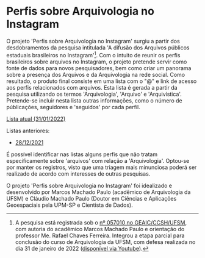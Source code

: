 # Perfis sobre Arquivologia no Instagram
O projeto 'Perfis sobre Arquivologia no Instagram' surgiu a partir dos desdobramentos da pesquisa intitulada 'A difusão dos Arquivos públicos estaduais brasileiros no Instagram'[^1]. Com o intuito de reunir os perfis brasileiros sobre arquivos no Instagram, o projeto pretende servir como fonte de dados para novos pesquisadores, bem como criar um panorama sobre a presença dos Arquivos e da Arquivologia na rede social. Como resultado, o produto final consiste em uma lista com o "@" e link de acesso aos perfis relacionados com arquivos. Esta lista é gerada a partir da pesquisa utilizando os termos 'Arquivologia', 'Arquivo' e 'Arquivística'. Pretende-se incluir nesta lista outras informações, como o número de públicações, seguidores e 'seguidos' por cada perfil.

[Lista atual (31/01/2022)](/lista_atual.md)

Listas anteriores:

- [28/12/2021](/lista_28122022.md)

É possível identificar nas listas alguns perfis que não tratam especificamente sobre 'arquivos' com relação a 'Arquivologia'. Optou-se por manter os registros, visto que uma triagem mais minunciosa poderá ser realizado de acordo com interesses de outras pesquisas.

O projeto 'Perfis sobre Arquivologia no Instagram' foi idealizado e desenvolvido por Marcos Machado Paulo (acadêmico de Arquivologia da UFSM) e Cláudio Machado Paulo (Doutor em Ciências e Aplicações Geoespaciais pela UPM-SP e Cientista de Dados).


[^1]: A pesquisa está registrada sob o [nº 057010 no GEAIC/CCSH/UFSM](https://portal.ufsm.br/projetos/publico/projetos/view.html?idProjeto=69532), com autoria do acadêmico Marcos Machado Paulo e orientação do professor Me. Rafael Chaves Ferreira. Integrou a etapa parcial para conclusão do curso de Arquivologia da UFSM, com defesa realizada no dia 31 de janeiro de 2022 ([disponível via Youtube](https://www.youtube.com/watch?v=91Chb0Kebz8)).
